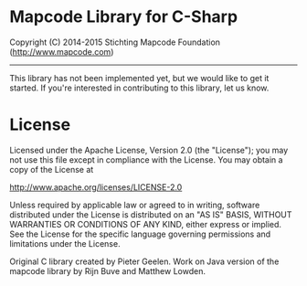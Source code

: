 # Mapcode Library for C-Sharp

Copyright (C) 2014-2015 Stichting Mapcode Foundation (http://www.mapcode.com)

----

This library has not been implemented yet, but we would like to get it started. 
If you're interested in contributing to this library, let us know.

# License

Licensed under the Apache License, Version 2.0 (the "License");
you may not use this file except in compliance with the License.
You may obtain a copy of the License at

   http://www.apache.org/licenses/LICENSE-2.0

Unless required by applicable law or agreed to in writing, software
distributed under the License is distributed on an "AS IS" BASIS,
WITHOUT WARRANTIES OR CONDITIONS OF ANY KIND, either express or implied.
See the License for the specific language governing permissions and
limitations under the License.

Original C library created by Pieter Geelen. Work on Java version
of the mapcode library by Rijn Buve and Matthew Lowden.


